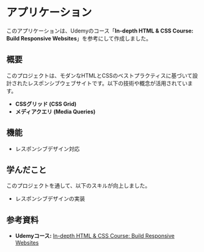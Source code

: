 # アプリケーション

このアプリケーションは、Udemyのコース「**In-depth HTML & CSS Course: Build Responsive Websites**」を参考にして作成しました。

## 概要
このプロジェクトは、モダンなHTMLとCSSのベストプラクティスに基づいて設計されたレスポンシブウェブサイトです。以下の技術や概念が活用されています。

- **CSSグリッド (CSS Grid)**
- **メディアクエリ (Media Queries)**

## 機能
- レスポンシブデザイン対応

## 学んだこと
このプロジェクトを通して、以下のスキルが向上しました。

- レスポンシブデザインの実装

## 参考資料
- **Udemyコース:** [In-depth HTML & CSS Course: Build Responsive Websites](https://www.udemy.com/course/in-depth-html-css-course-build-responsive-websites/?couponCode=KEEPLEARNING)
